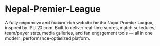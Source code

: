 # Nepal-Premier-League
A fully responsive and feature-rich website for the Nepal Premier League, inspired by IPLT20.com. Built to deliver real-time scores, match schedules, team/player stats, media galleries, and fan engagement tools — all in one modern, performance-optimized platform.
